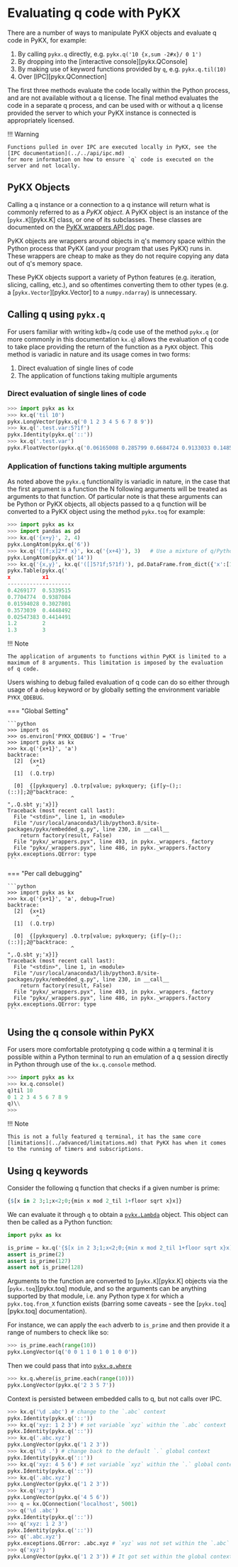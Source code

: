 # Evaluating q code with PyKX

There are a number of ways to manipulate PyKX objects and evaluate q code in PyKX, for example:

1. By calling `pykx.q` directly, e.g. `pykx.q('10 {x,sum -2#x}/ 0 1')`
2. By dropping into the [interactive console][pykx.QConsole]
3. By making use of keyword functions provided by `q`, e.g. `pykx.q.til(10)`
4. Over [IPC][pykx.QConnection]

The first three methods evaluate the code locally within the Python process, and are not available without a q license. The final method evaluates the code in a separate q process, and can be used with or without a q license provided the server to which your PyKX instance is connected is appropriately licensed.

!!! Warning

    Functions pulled in over IPC are executed locally in PyKX, see the [IPC documentation](../../api/ipc.md)
    for more information on how to ensure `q` code is executed on the server and not locally.

## PyKX Objects

Calling a q instance or a connection to a q instance will return what is commonly referred to as a *PyKX object*. A PyKX object is an instance of the [`pykx.K`][pykx.K] class, or one of its subclasses. These classes are documented on the [PyKX wrappers API doc](../../api/pykx-q-data/wrappers.md) page.

PyKX objects are wrappers around objects in q's memory space within the Python process that PyKX (and your program that uses PyKX) runs in. These wrappers are cheap to make as they do not require copying any data out of q's memory space.

These PyKX objects support a variety of Python features (e.g. iteration, slicing, calling, etc.), and so oftentimes converting them to other types (e.g. a [`pykx.Vector`][pykx.Vector] to a `numpy.ndarray`) is unnecessary.

## Calling q using `pykx.q`

For users familiar with writing kdb+/q code use of the method `pykx.q` (or more commonly in this documentation `kx.q`) allows the evaluation of q code to take place providing the return of the function as a `PyKX` object. This method is variadic in nature and its usage comes in two forms:

1. Direct evaluation of single lines of code
2. The application of functions taking multiple arguments


### Direct evaluation of single lines of code

```python
>>> import pykx as kx
>>> kx.q('til 10')
pykx.LongVector(pykx.q('0 1 2 3 4 5 6 7 8 9'))
>>> kx.q('.test.var:5?1f')
pykx.Identity(pykx.q('::'))
>>> kx.q('.test.var')
pykx.FloatVector(pykx.q('0.06165008 0.285799 0.6684724 0.9133033 0.1485357'))
```

### Application of functions taking multiple arguments

As noted above the `pykx.q` functionality is variadic in nature, in the case that the first argument is a function the N following arguments will be treated as arguments to that function. Of particular note is that these arguments can be Python or PyKX objects, all objects passed to a q function will be converted to a PyKX object using the method `pykx.toq` for example:

```python
>>> import pykx as kx
>>> import pandas as pd
>>> kx.q('{x+y}', 2, 4)
pykx.LongAtom(pykx.q('6'))
>>> kx.q('{[f;x]2*f x}', kx.q('{x+4}'), 3)   # Use a mixture of q/Python objects
pykx.LongAtom(pykx.q('14'))
>>> kx.q('{x,y}', kx.q('([]5?1f;5?1f)'), pd.DataFrame.from_dict({'x':[1.2, 1.3], 'x1': [2.0, 3.0]}))
pykx.Table(pykx.q('
x          x1       
--------------------
0.4269177  0.5339515
0.7704774  0.9387084
0.01594028 0.3027801
0.3573039  0.4448492
0.02547383 0.4414491
1.2        2        
1.3        3     
```

!!! Note

	The application of arguments to functions within PyKX is limited to a maximum of 8 arguments. This limitation is imposed by the evaluation of q code.

Users wishing to debug failed evaluation of q code can do so either through usage of a `debug` keyword or by globally setting the environment variable `PYKX_QDEBUG`.

=== "Global Setting"

	```python
	>>> import os
	>>> os.environ['PYKX_QDEBUG'] = 'True'
	>>> import pykx as kx
	>>> kx.q('{x+1}', 'a')
	backtrace:
	  [2]  {x+1}
        	 ^
	  [1]  (.Q.trp)

	  [0]  {[pykxquery] .Q.trp[value; pykxquery; {if[y~();:(::)];2@"backtrace:
        	            ^
	",.Q.sbt y;'x}]}
	Traceback (most recent call last):
	  File "<stdin>", line 1, in <module>
	  File "/usr/local/anaconda3/lib/python3.8/site-packages/pykx/embedded_q.py", line 230, in __call__
	    return factory(result, False)
	  File "pykx/_wrappers.pyx", line 493, in pykx._wrappers._factory
	  File "pykx/_wrappers.pyx", line 486, in pykx._wrappers.factory
	pykx.exceptions.QError: type
	```

=== "Per call debugging"

	```python
	>>> import pykx as kx
	>>> kx.q('{x+1}', 'a', debug=True)
	backtrace:
	  [2]  {x+1}
	         ^
	  [1]  (.Q.trp)

	  [0]  {[pykxquery] .Q.trp[value; pykxquery; {if[y~();:(::)];2@"backtrace:
	                    ^
	",.Q.sbt y;'x}]}
	Traceback (most recent call last):
	  File "<stdin>", line 1, in <module>
	  File "/usr/local/anaconda3/lib/python3.8/site-packages/pykx/embedded_q.py", line 230, in __call__
	    return factory(result, False)
	  File "pykx/_wrappers.pyx", line 493, in pykx._wrappers._factory
	  File "pykx/_wrappers.pyx", line 486, in pykx._wrappers.factory
	pykx.exceptions.QError: type
	```

## Using the q console within PyKX

For users more comfortable prototyping q code within a q terminal it is possible within a Python terminal to run an emulation of a q session directly in Python through use of the `kx.q.console` method.

```python
>>> import pykx as kx
>>> kx.q.console()
q)til 10
0 1 2 3 4 5 6 7 8 9
q)\\
>>>
```

!!! Note

    This is not a fully featured q terminal, it has the same core [limitations](../advanced/limitations.md) that PyKX has when it comes to the running of timers and subscriptions.

## Using q keywords

Consider the following q function that checks if a given number is prime:

```q
{$[x in 2 3;1;x<2;0;{min x mod 2_til 1+floor sqrt x}x]}
```

We can evaluate it through `q` to obtain a [`pykx.Lambda`](../../api/pykx-q-data/wrappers.md) object. This object can then be called as a Python function:

```python
import pykx as kx

is_prime = kx.q('{$[x in 2 3;1;x<2;0;{min x mod 2_til 1+floor sqrt x}x]}')
assert is_prime(2)
assert is_prime(127)
assert not is_prime(128)
```

Arguments to the function are converted to [`pykx.K`][pykx.K] objects via the [`pykx.toq`][pykx.toq] module, and so the arguments can be anything supported by that module, i.e. any Python type `X` for which a `pykx.toq.from_X` function exists (barring some caveats - see the [`pykx.toq`][pykx.toq] documentation).

For instance, we can apply the `each` adverb to `is_prime` and then provide it a range of numbers to check like so:

```python
>>> is_prime.each(range(10))
pykx.LongVector(q('0 0 1 1 0 1 0 1 0 0'))
```

Then we could pass that into [`pykx.q.where`](../../api/pykx-execution/q.md#where)

```python
>>> kx.q.where(is_prime.each(range(10)))
pykx.LongVector(pykx.q('2 3 5 7'))
```

Context is persisted between embedded calls to q, but not calls over IPC.

```python
>>> kx.q('\d .abc') # change to the `.abc` context
pykx.Identity(pykx.q('::'))
>>> kx.q('xyz: 1 2 3') # set variable `xyz` within the `.abc` context
pykx.Identity(pykx.q('::'))
>>> kx.q('.abc.xyz')
pykx.LongVector(pykx.q('1 2 3'))
>>> kx.q('\d .') # change back to the default `.` global context
pykx.Identity(pykx.q('::'))
>>> kx.q('xyz: 4 5 6') # set variable `xyz` within the `.` global context
pykx.Identity(pykx.q('::'))
>>> kx.q('.abc.xyz')
pykx.LongVector(pykx.q('1 2 3'))
>>> kx.q('xyz')
pykx.LongVector(pykx.q('4 5 6'))
>>> q = kx.QConnection('localhost', 5001)
>>> q('\d .abc')
pykx.Identity(pykx.q('::'))
>>> q('xyz: 1 2 3')
pykx.Identity(pykx.q('::'))
>>> q('.abc.xyz')
pykx.exceptions.QError: .abc.xyz # `xyz` was not set within the `.abc` context.
>>> q('xyz')
pykx.LongVector(pykx.q('1 2 3')) # It got set within the global context
```
